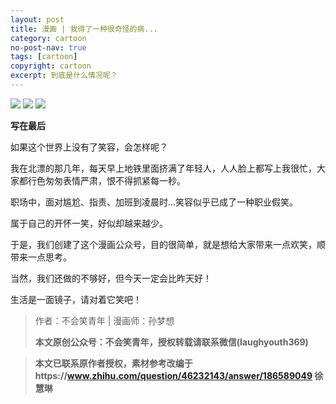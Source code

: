 ```yaml
---
layout: post
title: 漫画 | 我得了一种很奇怪的病...
category: cartoon
no-post-nav: true
tags: [cartoon]
copyright: cartoon
excerpt: 到底是什么情况呢？
---
```


![](http://favorites.ren/assets/images/2020/cartoon/qiguai/qiguai01.jpg)
![](http://favorites.ren/assets/images/2020/cartoon/qiguai/qiguai02.jpg)
![](http://favorites.ren/assets/images/2020/cartoon/qiguai/qiguai03.jpg)

**写在最后**

如果这个世界上没有了笑容，会怎样呢？

我在北漂的那几年，每天早上地铁里面挤满了年轻人，人人脸上都写上我很忙，大家都行色匆匆表情严肃，恨不得抓紧每一秒。

职场中，面对尴尬、指责、加班到凌晨时...笑容似乎已成了一种职业假笑。

属于自己的开怀一笑，好似却越来越少。

于是，我们创建了这个漫画公众号，目的很简单，就是想给大家带来一点欢笑，顺带来一点思考。

当然，我们还做的不够好，但今天一定会比昨天好！

生活是一面镜子，请对着它笑吧！

>作者：不会笑青年 | 漫画师：孙梦想
>
>**本文原创公众号：不会笑青年，授权转载请联系微信(laughyouth369)**

>**本文已联系原作者授权，素材参考改编于https://www.zhihu.com/question/46232143/answer/186589049 徐慧琳**
